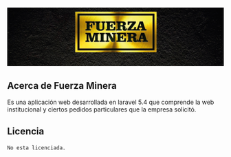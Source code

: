 <p align="center"><img src="public/img/header.jpg"></p>

<p align="center">

</p>

## Acerca de Fuerza Minera

 Es una aplicación web desarrollada en laravel 5.4 que comprende la web institucional y ciertos pedidos particulares que la empresa solicitó.

## Licencia
	
	No esta licenciada.
